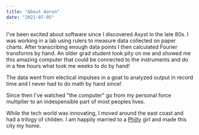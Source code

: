 ```yaml
---
title: "About Aaron"
date: "2021-07-05"
---
```


I've been excited about software since I discovered Asyst in the late 80s. I was working in a lab using rulers to measure data collected on paper charts. After transcribing enough data points I then calculated Fourier transforms by hand. An older grad student took pity on me and showed me this amazing computer that could be connected to the instruments and do in a few hours what took me weeks to do by hand!

The data went from electical impulses in a goat to analyzed output in record time and I never had to do math by hand since!

 Since then I've watched "the computer" go from my personal force multiplier to an indespensible part of most peoples lives. 
 
 While the tech world was innovating, I moved around the east coast and had a trilogy of childen.  I am happily married to a [Philly](https://www.visitphilly.com/) girl and made this city my home.
